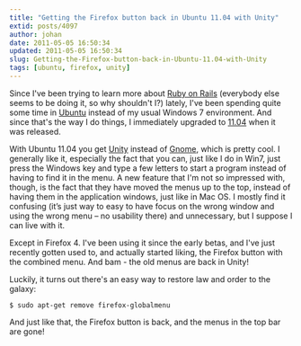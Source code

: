 ```yaml
---
title: "Getting the Firefox button back in Ubuntu 11.04 with Unity"
extid: posts/4097
author: johan
date: 2011-05-05 16:50:34
updated: 2011-05-05 16:50:34
slug: Getting-the-Firefox-button-back-in-Ubuntu-11.04-with-Unity
tags: [ubuntu, firefox, unity]
---
```


Since I've been trying to learn more about [Ruby on Rails](http://rubyonrails.org/) (everybody else seems to be doing it, so why shouldn't I?) lately, I've been spending quite some time in [Ubuntu](http://www.ubuntu.com/) instead of my usual Windows 7 environment. And since that's the way I do things, I immediately upgraded to [11.04](http://www.ubuntu.com/ubuntu/whats-new) when it was released.

With Ubuntu 11.04 you get [Unity](http://unity.ubuntu.com/) instead of [Gnome](http://www.gnome.org/), which is pretty cool. I generally like it, especially the fact that you can, just like I do in Win7, just press the Windows key and type a few letters to start a program instead of having to find it in the menu. A new feature that I'm not so impressed with, though, is the fact that they have moved the menus up to the top, instead of having them in the application windows, just like in Mac OS. I mostly find it confusing (it’s just way to easy to have focus on the wrong window and using the wrong menu – no usability there) and unnecessary, but I suppose I can live with it.

Except in Firefox 4. I've been using it since the early betas, and I've just recently gotten used to, and actually started liking, the Firefox button with the combined menu. And bam - the old menus are back in Unity!

Luckily, it turns out there's an easy way to restore law and order to the galaxy:

`$ sudo apt-get remove firefox-globalmenu`

And just like that, the Firefox button is back, and the menus in the top bar are gone!
